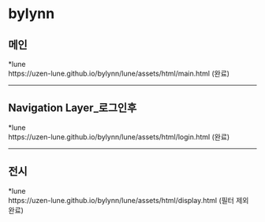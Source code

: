 # bylynn
<h2><strong>메인</strong></h2>
<div>*lune </div>
https://uzen-lune.github.io/bylynn/lune/assets/html/main.html (완료)

<hr>
<h2><strong>Navigation Layer_로그인후</strong></h2>
<div>*lune </div>
https://uzen-lune.github.io/bylynn/lune/assets/html/login.html (완료)

<hr>
<h2><strong>전시</strong></h2>
<div>*lune </div>
https://uzen-lune.github.io/bylynn/lune/assets/html/display.html (필터 제외 완료)
